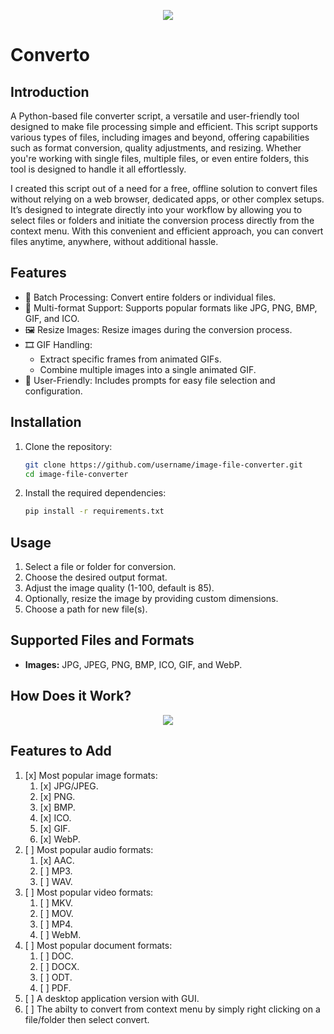 <p align="center">
  <img src="https://drive.google.com/uc?id=1bC6g3HK48BSHwwm4A-JYtX1J3j4Mwii-" />
</p>

# Converto
## Introduction
A Python-based file converter script, a versatile and user-friendly tool designed to make file processing simple and efficient. This script supports various types of files, including images and beyond, offering capabilities such as format conversion, quality adjustments, and resizing. Whether you're working with single files, multiple files, or even entire folders, this tool is designed to handle it all effortlessly.

I created this script out of a need for a free, offline solution to convert files without relying on a web browser, dedicated apps, or other complex setups. It’s designed to integrate directly into your workflow by allowing you to select files or folders and initiate the conversion process directly from the context menu. With this convenient and efficient approach, you can convert files anytime, anywhere, without additional hassle.
## Features
* 📁 Batch Processing: Convert entire folders or individual files.
* 🔄 Multi-format Support: Supports popular formats like JPG, PNG, BMP, GIF, and ICO.
* 🖼️ Resize Images: Resize images during the conversion process.
* 🎞️ GIF Handling:
  * Extract specific frames from animated GIFs.
  * Combine multiple images into a single animated GIF.
* 🌟 User-Friendly: Includes prompts for easy file selection and configuration.
## Installation
1. Clone the repository:
   ```bash
   git clone https://github.com/username/image-file-converter.git
   cd image-file-converter
2. Install the required dependencies:
   ```bash
   pip install -r requirements.txt
## Usage
1. Select a file or folder for conversion.
2. Choose the desired output format.
3. Adjust the image quality (1-100, default is 85).
4. Optionally, resize the image by providing custom dimensions.
4. Choose a path for new file(s).
## Supported Files and Formats
* **Images:** JPG, JPEG, PNG, BMP, ICO, GIF, and WebP.
## How Does it Work?
<p align="center">
  <img src="https://drive.google.com/file/d/1GCiH8ORE_tJKPJKwL2SllymAyOfpM6nk/view?usp=sharing"/>
</p>

## Features to Add
1. [x] Most popular image formats:
    1. [x] JPG/JPEG.
    2. [x] PNG.
    3. [x] BMP.
    4. [x] ICO.
    5. [x] GIF.
    6. [x] WebP.
2. [ ] Most popular audio formats:
    1. [x] AAC.
    2. [ ] MP3.
    3. [ ] WAV.
3. [ ] Most popular video formats:
    1. [ ] MKV.
    2. [ ] MOV.
    3. [ ] MP4.
    4. [ ] WebM.
4. [ ] Most popular document formats:
    1. [ ] DOC.
    2. [ ] DOCX.
    3. [ ] ODT.
    4. [ ] PDF.
5. [ ] A desktop application version with GUI.
6. [ ] The abilty to convert from context menu by simply right clicking on a file/folder then select convert.
